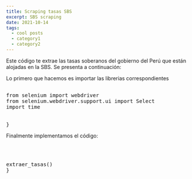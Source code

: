 ```yaml
---
title: Scraping tasas SBS
excerpt: SBS scraping
date: 2021-10-14
tags:
  - cool posts
  - category1
  - category2
---
```

Este código te extrae las tasas soberanos del gobierno del Perú que están alojadas en la SBS. Se presenta a continuación:

Lo primero que hacemos es importar las librerias correspondientes

<pre>

from selenium import webdriver
from selenium.webdriver.support.ui import Select
import time


}
</pre>

Finalmente implementamos el código:

<pre>

    

extraer_tasas()
}
</pre>
